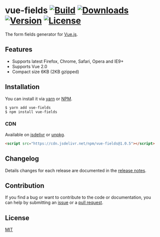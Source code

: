 # vue-fields [![Build](https://img.shields.io/circleci/project/pagekit/vue-fields/master.svg)](https://circleci.com/gh/pagekit/vue-fields) [![Downloads](https://img.shields.io/npm/dm/vue-fields.svg)](https://www.npmjs.com/package/vue-fields) [![Version](https://img.shields.io/npm/v/vue-fields.svg)](https://www.npmjs.com/package/vue-fields) [![License](https://img.shields.io/npm/l/vue-fields.svg)](https://www.npmjs.com/package/vue-fields)

The form fields generator for [Vue.js](http://vuejs.org).

## Features

- Supports latest Firefox, Chrome, Safari, Opera and IE9+
- Supports Vue 2.0
- Compact size 6KB (2KB gzipped)

## Installation
You can install it via [yarn](https://yarnpkg.com/) or [NPM](http://npmjs.org/).
```
$ yarn add vue-fields
$ npm install vue-fields
```

### CDN
Available on [jsdelivr](https://cdn.jsdelivr.net/npm/vue-fields@1.0.5) or [unpkg](https://unpkg.com/vue-fields@1.0.5).
```html
<script src="https://cdn.jsdelivr.net/npm/vue-fields@1.0.5"></script>
```

## Changelog

Details changes for each release are documented in the [release notes](https://github.com/pagekit/vue-fields/releases).

## Contribution

If you find a bug or want to contribute to the code or documentation, you can help by submitting an [issue](https://github.com/pagekit/vue-fields/issues) or a [pull request](https://github.com/pagekit/vue-fields/pulls).

## License

[MIT](http://opensource.org/licenses/MIT)